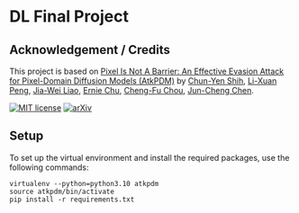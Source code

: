 # DL Final Project
## Acknowledgement / Credits
This project is based on [Pixel Is Not A Barrier: An Effective Evasion Attack for Pixel-Domain Diffusion Models (AtkPDM)](https://github.com/AlexPeng517/AtkPDM) by [Chun-Yen Shih](https://www.linkedin.com/in/chun-yen-shih-590810207/?originalSubdomain=tw), [Li-Xuan Peng](https://alexpeng517.github.io/),
[Jia-Wei Liao](https://jwliao1209.github.io/),
[Ernie Chu](https://www.cs.jhu.edu/~schu23/),
[Cheng-Fu Chou](https://www.csie.ntu.edu.tw/~ccf/),
[Jun-Cheng Chen](https://homepage.citi.sinica.edu.tw/pages/pullpull/).

[![MIT license](https://img.shields.io/badge/License-MIT-blue.svg)](https://lbesson.mit-license.org/)
[![arXiv](https://img.shields.io/badge/arXiv-2311.16090-red)](https://arxiv.org/abs/2408.11810) 


## Setup
To set up the virtual environment and install the required packages, use the following commands:
```
virtualenv --python=python3.10 atkpdm
source atkpdm/bin/activate
pip install -r requirements.txt
```
